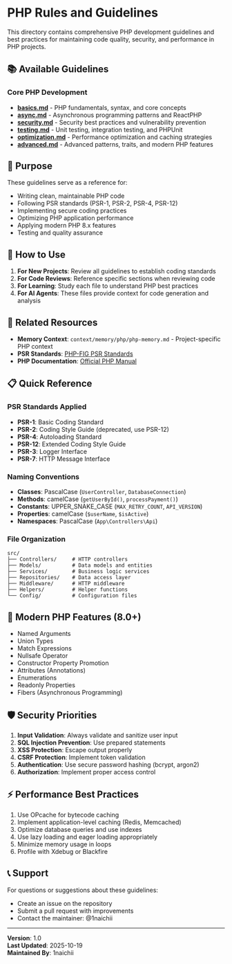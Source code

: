 # PHP Rules and Guidelines

This directory contains comprehensive PHP development guidelines and best practices for maintaining code quality, security, and performance in PHP projects.

## 📚 Available Guidelines

### Core PHP Development
- **[basics.md](./basics.md)** - PHP fundamentals, syntax, and core concepts
- **[async.md](./async.md)** - Asynchronous programming patterns and ReactPHP
- **[security.md](./security.md)** - Security best practices and vulnerability prevention
- **[testing.md](./testing.md)** - Unit testing, integration testing, and PHPUnit
- **[optimization.md](./optimization.md)** - Performance optimization and caching strategies
- **[advanced.md](./advanced.md)** - Advanced patterns, traits, and modern PHP features

## 🎯 Purpose

These guidelines serve as a reference for:
- Writing clean, maintainable PHP code
- Following PSR standards (PSR-1, PSR-2, PSR-4, PSR-12)
- Implementing secure coding practices
- Optimizing PHP application performance
- Applying modern PHP 8.x features
- Testing and quality assurance

## 📖 How to Use

1. **For New Projects**: Review all guidelines to establish coding standards
2. **For Code Reviews**: Reference specific sections when reviewing code
3. **For Learning**: Study each file to understand PHP best practices
4. **For AI Agents**: These files provide context for code generation and analysis

## 🔗 Related Resources

- **Memory Context**: `context/memory/php/php-memory.md` - Project-specific PHP context
- **PSR Standards**: [PHP-FIG PSR Standards](https://www.php-fig.org/psr/)
- **PHP Documentation**: [Official PHP Manual](https://www.php.net/manual/)

## 📋 Quick Reference

### PSR Standards Applied
- **PSR-1**: Basic Coding Standard
- **PSR-2**: Coding Style Guide (deprecated, use PSR-12)
- **PSR-4**: Autoloading Standard
- **PSR-12**: Extended Coding Style Guide
- **PSR-3**: Logger Interface
- **PSR-7**: HTTP Message Interface

### Naming Conventions
- **Classes**: PascalCase (`UserController`, `DatabaseConnection`)
- **Methods**: camelCase (`getUserById()`, `processPayment()`)
- **Constants**: UPPER_SNAKE_CASE (`MAX_RETRY_COUNT`, `API_VERSION`)
- **Properties**: camelCase (`$userName`, `$isActive`)
- **Namespaces**: PascalCase (`App\Controllers\Api`)

### File Organization
```
src/
├── Controllers/     # HTTP controllers
├── Models/          # Data models and entities
├── Services/        # Business logic services
├── Repositories/    # Data access layer
├── Middleware/      # HTTP middleware
├── Helpers/         # Helper functions
└── Config/          # Configuration files
```

## 🚀 Modern PHP Features (8.0+)

- Named Arguments
- Union Types
- Match Expressions
- Nullsafe Operator
- Constructor Property Promotion
- Attributes (Annotations)
- Enumerations
- Readonly Properties
- Fibers (Asynchronous Programming)

## 🛡️ Security Priorities

1. **Input Validation**: Always validate and sanitize user input
2. **SQL Injection Prevention**: Use prepared statements
3. **XSS Protection**: Escape output properly
4. **CSRF Protection**: Implement token validation
5. **Authentication**: Use secure password hashing (bcrypt, argon2)
6. **Authorization**: Implement proper access control

## ⚡ Performance Best Practices

1. Use OPcache for bytecode caching
2. Implement application-level caching (Redis, Memcached)
3. Optimize database queries and use indexes
4. Use lazy loading and eager loading appropriately
5. Minimize memory usage in loops
6. Profile with Xdebug or Blackfire

## 📞 Support

For questions or suggestions about these guidelines:
- Create an issue on the repository
- Submit a pull request with improvements
- Contact the maintainer: @1naichii

---

**Version**: 1.0  
**Last Updated**: 2025-10-19  
**Maintained By**: 1naichii
